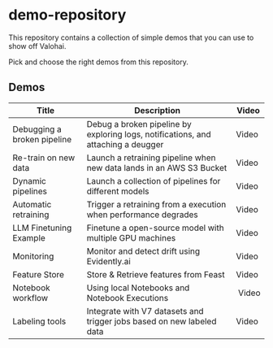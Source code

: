 # demo-repository
This repository contains a collection of simple demos that you can use to show off Valohai.

Pick and choose the right demos from this repository.

## Demos

| Title           | Description     | Video           |
| --------------- | --------------- | --------------- |
| Debugging a broken pipeline | Debug a broken pipeline by exploring logs, notifications, and attaching a deugger | Video |
| Re-train on new data | Launch a retraining pipeline when new data lands in an AWS S3 Bucket | Video |
| Dynamic pipelines | Launch a collection of pipelines for different models | Video |
| Automatic retraining | Trigger a retraining from a execution when performance degrades | Video |
| LLM Finetuning Example | Finetune a open-source model with multiple GPU machines | Video |
| Monitoring | Monitor and detect drift using Evidently.ai | Video |
| Feature Store | Store & Retrieve features from Feast | Video |
| Notebook workflow | Using local Notebooks and Notebook Executions | Video |
| Labeling tools | Integrate with V7 datasets and trigger jobs based on new labeled data | Video |

